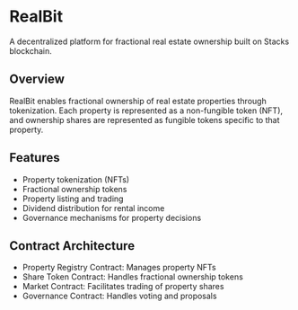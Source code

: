 # RealBit
A decentralized platform for fractional real estate ownership built on Stacks blockchain.

## Overview
RealBit enables fractional ownership of real estate properties through tokenization. Each property is represented as a non-fungible token (NFT), and ownership shares are represented as fungible tokens specific to that property.

## Features
- Property tokenization (NFTs)
- Fractional ownership tokens
- Property listing and trading
- Dividend distribution for rental income
- Governance mechanisms for property decisions

## Contract Architecture
- Property Registry Contract: Manages property NFTs
- Share Token Contract: Handles fractional ownership tokens
- Market Contract: Facilitates trading of property shares
- Governance Contract: Handles voting and proposals
